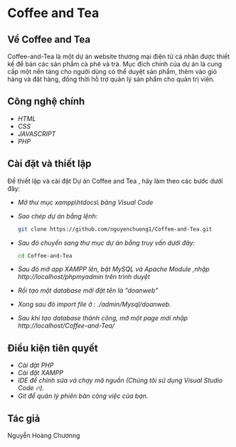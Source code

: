 # Coffee and Tea

## Về Coffee and Tea
Coffee-and-Tea là một dự án website thương mại điện tử cá nhân được thiết kế để bán các sản phẩm cà phê và trà. Mục đích chính của dự án là cung cấp một nền tảng cho người dùng có thể duyệt sản phẩm, thêm vào giỏ hàng và đặt hàng, đồng thời hỗ trợ quản lý sản phẩm cho quản trị viên.

## Công nghệ chính
- *HTML*
- *CSS*
- *JAVASCRIPT*
- *PHP*
## Cài đặt và thiết lập
Để thiết lập và cài đặt Dự án Coffee and Tea , hãy làm theo các bước dưới đây:
- *Mở thư mục xampp\htdocs\ bàng Visual Code*
- *Sao chép dự án bằng lệnh:*
  ``` bash
  git clone https://github.com/nguyenchuong1/Coffee-and-Tea.git
  ```
- *Sau đó chuyển sang thư mục dự án bằng truy vấn dưới đây:*
  ``` bash
  cd Coffee-and-Tea
  ```
  
- *Sau đó mở app XAMPP lên, bật MySQL và Apache Module ,nhập http://localhost/phpmyadmin trên trình duyệt*
- *Rồi tạo một database mới đặt tên là "doanweb"*
- *Xong sau đó import file ở : ./admin/Mysql/doanweb.*
- *Sau khi tạo database thành công, mở một page mới nhập http://localhost/Coffee-and-Tea/*
## Điều kiện tiên quyết
- *Cài đặt PHP*
- *Cài đặt XAMPP*
- *IDE để chỉnh sửa và chạy mã nguồn (Chúng tôi sử dụng Visual Studio Code 🔥).*
- *Git để quản lý phiên bản công việc của bạn.*
## Tác giả
Nguyễn Hoàng Chươnng
